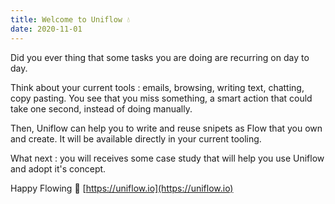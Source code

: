 ```yaml
---
title: Welcome to Uniflow 💧
date: 2020-11-01
---
```


Did you ever thing that some tasks you are doing are recurring on day to day.

Think about your current tools : emails, browsing, writing text, chatting, copy pasting.
You see that you miss something, a smart action that could take one second, instead of doing manually.

Then, Uniflow can help you to write and reuse snipets as Flow that you own and create. It will be available directly in your current tooling.

What next : you will receives some case study that will help you use Uniflow and adopt it's concept.

Happy Flowing 🚀 [https://uniflow.io](https://uniflow.io)